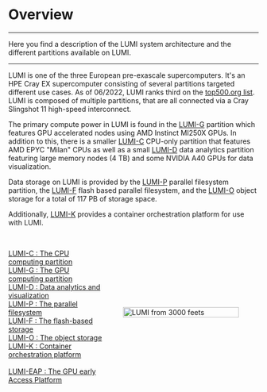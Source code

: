 

<style scoped>
.lumi-overview {
  display: flex; 
  flex-direction: row; 
  align-items: center;
}

.lumi-overview p {
  width: 45%;
}

.lumi-overview figure {
    width: 55%;
  }

@media (max-width: 740px) {
  .lumi-overview {
    flex-direction: column;
  }

  .lumi-overview p {
    width: 50%;
  }

  .lumi-overview figure {
    width: 50%;
  }
}
</style>

<!-- # LUMI Hardware -->
# Overview

[lumi-c]: ../computing/systems/lumic.md
[lumi-g]: ../computing/systems/lumig.md
[lumi-d]: ../computing/systems/lumid.md
[lumi-f]: ../storage/parallel/lumif.md
[lumi-p]: ../storage/parallel/lumip.md
[lumi-o]: ../storage/object/index.md
[lumi-k]: ../computing/auxiliary/lumik.md
[eap]: ../eap/index.md
[lumi-top500]: https://www.top500.org/system/180048/

<!-- [LUMI-C : The CPU computing partition][lumi-c]

[LUMI-G : The GPU computing partition][lumi-g]

[LUMI-D : Data analytics and visualization on LUMI][lumi-d]

[LUMI-F : The flash-based storage of LUMI][lumi-f]

[LUMI-P : The parallel filesystem of LUMI][lumi-p]

[LUMI-O : The object storage][lumi-o]

<br /> 

[LUMI-EAP : The GPU early Access Platform LUMI][eap] 

-->

<!-- 
<div class="lumi-overview">
  <figure>
    <img 
      src="../../assets/images/lumi-snowflake.svg" 
      width="90%" 
      style="margin: 0 auto;"
      alt="LUMI from 3000 feets"
    >
  </figure>
</div> -->

<!-- <font size="-1">
</font> -->

---
Here you find a description of the LUMI system architecture and the different partitions available on LUMI.

---


LUMI is one of the three European pre-exascale supercomputers. It's an HPE Cray EX supercomputer consisting of several partitions targeted different use cases. As of 06/2022, LUMI ranks third on the [top500.org list][lumi-top500]. LUMI is composed of multiple partitions, that are all connected via a Cray Slingshot 11 high-speed interconnect.

The primary compute power in LUMI is found in the [LUMI-G][lumi-g] partition which features GPU accelerated nodes using AMD Instinct MI250X GPUs. In addition to this, there is a smaller [LUMI-C][lumi-c] CPU-only partition that features AMD EPYC "Milan" CPUs as well as a small [LUMI-D][lumi-d] data analytics partition featuring large memory nodes (4 TB) and some NVIDIA A40 GPUs for data visualization.

Data storage on LUMI is provided by the [LUMI-P][lumi-p] parallel filesystem partition, the [LUMI-F][lumi-f] flash based parallel filesystem, and the [LUMI-O][lumi-o] object storage for a total of 117 PB of storage space.

Additionally, [LUMI-K][lumi-k] provides a container orchestration platform for use with LUMI.


<div class="lumi-overview">
  <p>
    <br>
    <a href="../../computing/systems/lumic/">LUMI-C : The CPU computing partition</a><br>
    <a href="../../computing/systems/lumig/">LUMI-G : The GPU computing partition</a><br>
    <a href="../../computing/systems/lumid/">LUMI-D : Data analytics and visualization</a><br>
    <a href="../../storage/parallel/lumip/">LUMI-P : The parallel filesystem</a><br>
    <a href="../../storage/parallel/lumif/">LUMI-F : The flash-based storage</a><br>
    <a href="../../storage/object/">LUMI-O : The object storage</a><br>
    <a href="../../computing/auxiliary/lumik/">LUMI-K : Container orchestration platform</a><br>
    <!-- LUMI-O : The object storage
    <br />
    LUMI-K : Container orchestration platform
    <br /> -->
    <br />
    <a href="../../eap/">LUMI-EAP : The GPU early Access Platform</a>
  
  </p>
    <figure>
    <img 
      src="../../assets/images/lumi-snowflake.svg" 
      width="100%" 
      style="margin: 0 auto;"
      alt="LUMI from 3000 feets"
    >
  </figure>  
</div>



